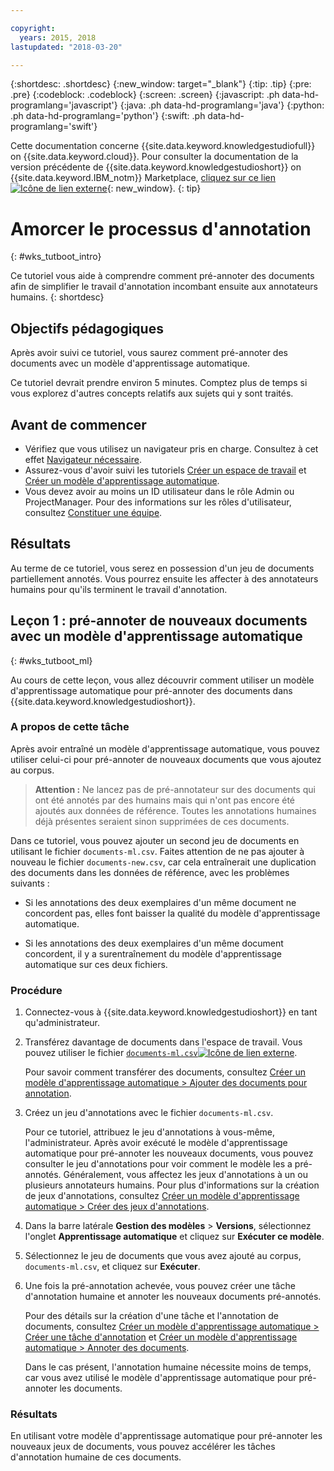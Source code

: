 ```yaml
---

copyright:
  years: 2015, 2018
lastupdated: "2018-03-20"

---
```


{:shortdesc: .shortdesc}
{:new_window: target="_blank"}
{:tip: .tip}
{:pre: .pre}
{:codeblock: .codeblock}
{:screen: .screen}
{:javascript: .ph data-hd-programlang='javascript'}
{:java: .ph data-hd-programlang='java'}
{:python: .ph data-hd-programlang='python'}
{:swift: .ph data-hd-programlang='swift'}

Cette documentation concerne
{{site.data.keyword.knowledgestudiofull}} on {{site.data.keyword.cloud}}.
Pour consulter la documentation de la version précédente de {{site.data.keyword.knowledgestudioshort}} on {{site.data.keyword.IBM_notm}} Marketplace,
[cliquez sur
ce lien ![Icône de lien externe](../../icons/launch-glyph.svg "Icône de lien externe")](https://console.bluemix.net/docs/services/knowledge-studio/tutorials-bootstrap-annotation.html){: new_window}.
{: tip}

# Amorcer le processus d'annotation
{: #wks_tutboot_intro}

Ce tutoriel vous aide à comprendre comment pré-annoter des documents afin de simplifier le travail d'annotation incombant
ensuite aux annotateurs humains.
{: shortdesc}

## Objectifs pédagogiques

Après avoir suivi ce tutoriel, vous saurez comment pré-annoter des documents avec un modèle d'apprentissage automatique.


Ce tutoriel devrait prendre environ 5 minutes. Comptez plus de temps si vous explorez d'autres concepts
relatifs aux sujets qui y sont traités.

## Avant de commencer

- Vérifiez que vous utilisez un navigateur pris en charge. Consultez à cet
effet [Navigateur nécessaire](/docs/services/watson-knowledge-studio/system-requirements.html).
- Assurez-vous d'avoir suivi les tutoriels [Créer un espace de travail](/docs/services/watson-knowledge-studio/tutorials-create-project.html)
et [Créer un modèle d'apprentissage automatique](/docs/services/watson-knowledge-studio/tutorials-create-ml-model.html).
- Vous devez avoir au moins un ID utilisateur dans le rôle Admin ou ProjectManager.
Pour des informations sur
les rôles d'utilisateur, consultez [Constituer une équipe](/docs/services/watson-knowledge-studio/team.html).

## Résultats

Au terme de ce tutoriel, vous serez en possession d'un jeu de documents partiellement annotés.
Vous pourrez ensuite les affecter à des annotateurs humains pour qu'ils terminent le travail d'annotation.


## Leçon 1 : pré-annoter de nouveaux documents avec un modèle d'apprentissage automatique
{: #wks_tutboot_ml}

Au cours de cette leçon, vous allez découvrir comment
utiliser un modèle d'apprentissage automatique pour pré-annoter des documents dans {{site.data.keyword.knowledgestudioshort}}.

### A propos de cette tâche

Après avoir entraîné un modèle d'apprentissage automatique, vous pouvez utiliser celui-ci pour
pré-annoter de nouveaux documents que vous ajoutez au corpus.


> **Attention :** Ne lancez pas de pré-annotateur sur des documents qui ont été annotés par des humains
mais qui n'ont pas encore été ajoutés aux données de référence.
Toutes les annotations humaines déjà présentes seraient sinon supprimées de ces documents.


Dans ce tutoriel, vous pouvez ajouter un second jeu de documents en utilisant
le fichier `documents-ml.csv`.
Faites attention de ne pas ajouter à nouveau
le fichier `documents-new.csv`, car cela entraînerait une duplication des documents dans
les données de référence,
avec les problèmes suivants :


- Si les annotations des deux exemplaires d'un même document ne concordent pas, elles font baisser la qualité du modèle d'apprentissage automatique.

- Si les annotations des deux exemplaires d'un même document concordent, il y a surentraînement du modèle d'apprentissage automatique sur ces deux fichiers.


### Procédure

1. Connectez-vous à {{site.data.keyword.knowledgestudioshort}} en tant qu'administrateur. 
1. Transférez davantage de documents dans l'espace de travail.
Vous pouvez utiliser le fichier
<a target="_blank" href="https://watson-developer-cloud.github.io/doc-tutorial-downloads/knowledge-studio/documents-ml.csv" download>`documents-ml.csv`<img src="../../icons/launch-glyph.svg" alt="Icône de lien externe" title="Icône de lien externe" class="style-scope doc-content"></a>.

    Pour savoir comment transférer des documents,
consultez [Créer un modèle d'apprentissage automatique > Ajouter des documents pour annotation](/docs/services/watson-knowledge-studio/tutorials-create-ml-model.html#tut_lessml1).

1. Créez un jeu d'annotations avec le fichier `documents-ml.csv`.

    Pour ce tutoriel, attribuez le jeu d'annotations à vous-même, l'administrateur.
Après avoir exécuté le modèle d'apprentissage automatique pour pré-annoter les nouveaux documents, vous pouvez
consulter le jeu d'annotations pour voir comment le modèle les a pré-annotés.
Généralement, vous affectez les jeux d'annotations à un ou plusieurs annotateurs humains.
Pour plus d'informations sur la création de jeux d'annotations,
consultez [Créer un modèle d'apprentissage automatique > Créer des jeux d'annotations](/docs/services/watson-knowledge-studio/tutorials-create-ml-model.html#wks_tutless_ml2).

1. Dans la barre latérale **Gestion des modèles** > **Versions**,
sélectionnez l'onglet **Apprentissage automatique** et cliquez sur **Exécuter ce modèle**.
1. Sélectionnez le jeu de documents que vous avez ajouté au corpus, `documents-ml.csv`, et cliquez sur **Exécuter**.
1. Une fois la pré-annotation achevée, vous pouvez créer une tâche d'annotation humaine et annoter les
nouveaux documents pré-annotés.


    Pour des détails sur la création d'une tâche et l'annotation de documents,
consultez [Créer un modèle d'apprentissage automatique > Créer une tâche d'annotation](/docs/services/watson-knowledge-studio/tutorials-create-ml-model.html#wks_tutless_ml4)
et [Créer un modèle d'apprentissage automatique > Annoter des documents](/docs/services/watson-knowledge-studio/tutorials-create-ml-model.html#wks_tutless_ml5).

    Dans le cas présent, l'annotation humaine nécessite moins de temps, car vous avez utilisé le modèle d'apprentissage automatique pour
pré-annoter les documents.


### Résultats

En utilisant votre modèle d'apprentissage automatique pour pré-annoter les nouveaux
jeux de documents, vous pouvez accélérer les tâches d'annotation humaine de ces
documents.

